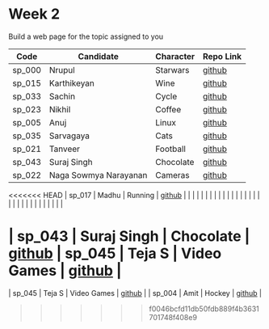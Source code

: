 # Week 2

Build a web page for the topic assigned to you

| Code | Candidate | Character| Repo Link |
| --------- | --------- | ---- | --- |
| sp_000 | Nrupul | Starwars | [github](https://github.com/nrupuld/masai-week-2) |
| sp_015 | Karthikeyan | Wine | [github](https://github.com/karthikeyanranasthala/masai-week-2) |
| sp_033 | Sachin | Cycle | [github](https://github.com/sachinkapalidigi/masai-week-2) |
| sp_023 | Nikhil | Coffee | [github](https://github.com/nikhilgudur/masai-week-2) |
|sp_005  |Anuj    | Linux | [github](https://github.com/choudharyanuj/masai-week-2)|
| sp_035 | Sarvagaya | Cats | [github](https://github.com/sarvagaya/masai-week-2) |
| sp_021 | Tanveer | Football | [github](https://github.com/tanveer86/masai-week-2) |
| sp_043 | Suraj Singh | Chocolate | [github](https://github.com/Suraj10074/masai-week-2/tree/master/masai/week_2) |
| sp_022 | Naga Sowmya Narayanan | Cameras | [github](https://github.com/Naga12031998/masai-week-2/tree/master/masai/week_2) |
<<<<<<< HEAD
| sp_017 | Madhu | Running | [github](https://github.com/Madhu-kum/masai-week-2.git) |
|  |  |  |  |
|  |  |  |  |
|  |  |  |  |
|  |  |  |  |
|  |  |  |  |
|  |  |  |  |




















| sp_043 | Suraj Singh | Chocolate | [github](https://github.com/Suraj10074/masai-week-2/tree/master/masai/week_2) 
| sp_045 | Teja S  | Video Games  | [github](https://github.com/Tejas-AI/masai-project-2) |
=======
| sp_045 | Teja S | Video Games | [github](https://github.com/Tejas-AI/masai-project-2) |
| sp_004 | Amit | Hockey | [github](https://github.com/amit036/masai-week-2) |
>>>>>>> f0046bcfd11db50fdb889f4b3631701748f408e9
